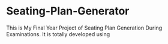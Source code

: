 # Seating-Plan-Generator

This is My Final Year Project of Seating Plan Generation During Examinations. It is totally developed using
